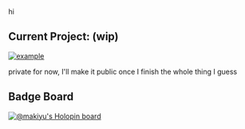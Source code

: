 hi

## Current Project: (wip)

[![example](https://spotify-recs.vercel.app/@/makiyu?columnCount=2)](https://spotify-recs.vercel.app/stay-tuned)


private for now, I'll make it public once I finish the whole thing I guess

## Badge Board

[![@makiyu's Holopin board](https://holopin.me/makiyu)](https://holopin.io/@makiyu)
